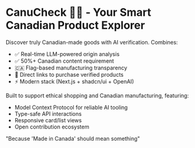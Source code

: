 # CanuCheck 🤖🍁 - Your Smart Canadian Product Explorer

Discover truly Canadian-made goods with AI verification. Combines:
- ✅ Real-time LLM-powered origin analysis
- ✅ 50%+ Canadian content requirement
- 🇨🇦 Flag-based manufacturing transparency
- 🛒 Direct links to purchase verified products
- ⚡ Modern stack (Next.js + shadcn/ui + OpenAI)

Built to support ethical shopping and Canadian manufacturing, featuring:
- Model Context Protocol for reliable AI tooling
- Type-safe API interactions
- Responsive card/list views
- Open contribution ecosystem

"Because 'Made in Canada' should mean something"